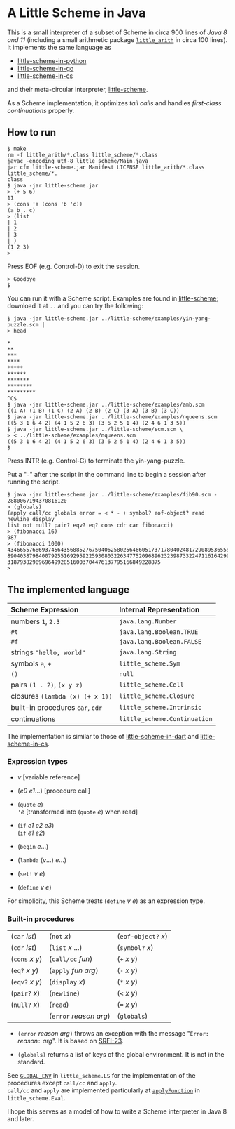 # A Little Scheme in Java

This is a small interpreter of a subset of Scheme
in circa 900 lines of _Java 8 and 11_
(including a small arithmetic package
[`little_arith`](little_arith) in circa 100 lines).
It implements the same language as

- [little-scheme-in-python](https://github.com/nukata/little-scheme-in-python)
- [little-scheme-in-go](https://github.com/nukata/little-scheme-in-go)
- [little-scheme-in-cs](https://github.com/nukata/little-scheme-in-cs)

and their meta-circular interpreter, 
[little-scheme](https://github.com/nukata/little-scheme).

As a Scheme implementation, 
it optimizes _tail calls_ and handles _first-class continuations_ properly.


## How to run

```
$ make
rm -f little_arith/*.class little_scheme/*.class
javac -encoding utf-8 little_scheme/Main.java
jar cfm little-scheme.jar Manifest LICENSE little_arith/*.class little_scheme/*.
class
$ java -jar little-scheme.jar
> (+ 5 6)
11
> (cons 'a (cons 'b 'c))
(a b . c)
> (list
| 1
| 2
| 3
| )
(1 2 3)
> 
```

Press EOF (e.g. Control-D) to exit the session.

```
> Goodbye
$ 
```

You can run it with a Scheme script.
Examples are found in 
[little-scheme](https://github.com/nukata/little-scheme);
download it at `..` and you can try the following:


```
$ java -jar little-scheme.jar ../little-scheme/examples/yin-yang-puzzle.scm |
> head

*
**
***
****
*****
******
*******
********
*********
^C$
$ java -jar little-scheme.jar ../little-scheme/examples/amb.scm
((1 A) (1 B) (1 C) (2 A) (2 B) (2 C) (3 A) (3 B) (3 C))
$ java -jar little-scheme.jar ../little-scheme/examples/nqueens.scm
((5 3 1 6 4 2) (4 1 5 2 6 3) (3 6 2 5 1 4) (2 4 6 1 3 5))
$ java -jar little-scheme.jar ../little-scheme/scm.scm \
> < ../little-scheme/examples/nqueens.scm 
((5 3 1 6 4 2) (4 1 5 2 6 3) (3 6 2 5 1 4) (2 4 6 1 3 5))
$ 
```

Press INTR (e.g. Control-C) to terminate the yin-yang-puzzle.

Put a "`-`" after the script in the command line to begin a session 
after running the script.

```
$ java -jar little-scheme.jar ../little-scheme/examples/fib90.scm -
2880067194370816120
> (globals)
(apply call/cc globals error = < * - + symbol? eof-object? read newline display 
list not null? pair? eqv? eq? cons cdr car fibonacci)
> (fibonacci 16)
987
> (fibonacci 1000)
43466557686937456435688527675040625802564660517371780402481729089536555417949051
89040387984007925516929592259308032263477520968962323987332247116164299644090653
3187938298969649928516003704476137795166849228875
> 
```


## The implemented language

| Scheme Expression                   | Internal Representation             |
|:------------------------------------|:------------------------------------|
| numbers `1`, `2.3`                  | `java.lang.Number`                  |
| `#t`                                | `java.lang.Boolean.TRUE`            |
| `#f`                                | `java.lang.Boolean.FALSE`           |
| strings `"hello, world"`            | `java.lang.String`                  |
| symbols `a`, `+`                    | `little_scheme.Sym`                 |
| `()`                                | `null`                              |
| pairs `(1 . 2)`, `(x y z)`          | `little_scheme.Cell`                |
| closures `(lambda (x) (+ x 1))`     | `little_scheme.Closure`             |
| built-in procedures `car`, `cdr`    | `little_scheme.Intrinsic`           |
| continuations                       | `little_scheme.Continuation`        |


The implementation is similar to those of
[little-scheme-in-dart](https://github.com/nukata/little-scheme-in-dart) and
[little-scheme-in-cs](https://github.com/nukata/little-scheme-in-cs).


### Expression types

- _v_  [variable reference]

- (_e0_ _e1_...)  [procedure call]

- (`quote` _e_)  
  `'`_e_ [transformed into (`quote` _e_) when read]

- (`if` _e1_ _e2_ _e3_)  
  (`if` _e1_ _e2_)

- (`begin` _e_...)

- (`lambda` (_v_...) _e_...)

- (`set!` _v_ _e_)

- (`define` _v_ _e_)

For simplicity, this Scheme treats (`define` _v_ _e_) as an expression type.


### Built-in procedures

|                      |                          |                     |
|:---------------------|:-------------------------|:--------------------|
| (`car` _lst_)        | (`not` _x_)              | (`eof-object?` _x_) |
| (`cdr` _lst_)        | (`list` _x_ ...)         | (`symbol?` _x_)     |
| (`cons` _x_ _y_)     | (`call/cc` _fun_)        | (`+` _x_ _y_)       |
| (`eq?` _x_ _y_)      | (`apply` _fun_ _arg_)    | (`-` _x_ _y_)       |
| (`eqv?` _x_ _y_)     | (`display` _x_)          | (`*` _x_ _y_)       |
| (`pair?` _x_)        | (`newline`)              | (`<` _x_ _y_)       |
| (`null?` _x_)        | (`read`)                 | (`=` _x_ _y_)       |
|                      | (`error` _reason_ _arg_) | (`globals`)         |

- `(error` _reason_ _arg_`)` throws an exception with the message
  "`Error:` _reason_`:` _arg_".
  It is based on [SRFI-23](https://srfi.schemers.org/srfi-23/srfi-23.html).

- `(globals)` returns a list of keys of the global environment.
  It is not in the standard.

See [`GLOBAL_ENV`](little_scheme/LS.java#L95-L164)
in `little_scheme.LS` for the implementation of the procedures
except `call/cc` and `apply`.  
`call/cc` and `apply` are implemented particularly at 
[`applyFunction`](little_scheme/Eval.java#L153-L191) in `little_scheme.Eval`.

I hope this serves as a model of how to write a Scheme interpreter in Java 8
and later.
